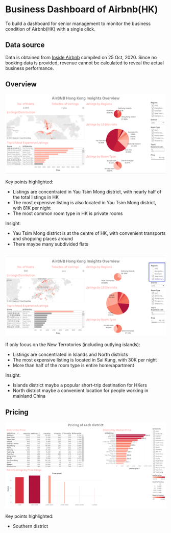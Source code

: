 # Business Dashboard of Airbnb(HK)
 To build a dashboard for senior management to monitor the business condition of Airbnb(HK) with a single click.
 
## Data source
 Data is obtained from [Inside Airbnb](http://insideairbnb.com/get-the-data.html) compiled on 25 Oct, 2020. Since no booking data is provided, revenue cannot be calculated to reveal the actual business performance. 


## Overview
<img src='images/1a.png'>

Key points highlighted:
- Listings are concentrated in Yau Tsim Mong district, with nearly half of the total listings in HK
- The most expensive listing is also located in Yau Tsim Mong district, with 81K per night
- The most common room type in HK is private rooms

Insight:
- Yau Tsim Mong district is at the centre of HK, with convenient transports and shopping places around
- There maybe many subdivided flats
 <br>
 <img src='images/1b.png'>
 
 If only focus on the New Terrotories (including outlying islands):
 - Listings are concentrated in Islands and North districts
 - The most expensive listing is located in Sai Kung, with 30K per night
 - More than half of the room type is entire home/apartment
 
 Insight:
 - Islands district maybe a popular short-trip destination for HKers
 - North district maybe a convenient location for people working in mainland China


## Pricing
<img src='images/2a.png'>

Key points highlighted:
- Southern district
